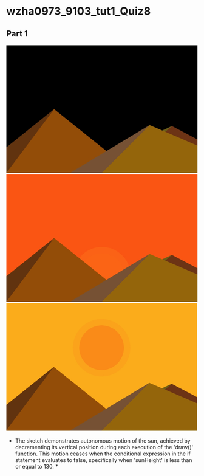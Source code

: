 # wzha0973_9103_tut1_Quiz8

## Part 1

![Before the sun rises](readmeImages/pic1.png)
![Before the sun rises](readmeImages/pic2.png)
![Before the sun rises](readmeImages/pic3.png)

* The sketch demonstrates autonomous motion of the sun, achieved by decrementing its vertical position during each execution of the 'draw()' function. This motion ceases when the conditional expression in the if statement evaluates to false, specifically when 'sunHeight' is less than or equal to 130. *